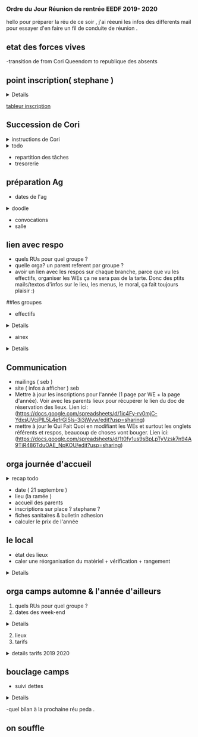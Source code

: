 ### Ordre du Jour Réunion de rentrée EEDF 2019- 2020


hello pour préparer la réu de ce soir , j'ai réeuni les infos des differents mail pour essayer d'en faire un fil de conduite de réunion .


## etat des forces vives

   -transition de from Cori Queendom to republique des absents
   

## point inscription( stephane )
   <details>
   $$display(effectifs.md)
   </details>

   [tableur inscription](https://docs.google.com/spreadsheets/d/1ic4Fy-rv0mjC-YdxsUVcjPlL5L4efrGI5Is-3i3jWvw/edit?usp=sharing)



## Succession de Cori

<details><summary>instructions de Cori</summary><br>

$$display(afterCamps.md)

</details>

<details> <summary>todo</summary>
$$display(todo.md)
</details>

 - repartition des tâches
 - tresorerie


## préparation Ag

   - dates de l'ag
<details>
<summary>doodle</summary>
$$display(ag.md)
</details>

   - convocations
   - salle

## lien avec respo
- quels RUs pour quel groupe ? 
- quelle orga? un parent referent par groupe ?
- avoir un lien avec les respos sur chaque branche, parce que vu les effectifs, organiser les WEs ça ne sera pas de la tarte. Donc des ptits mails/textos d'infos sur le lieu, les menus, le moral, ça fait toujours plaisir :)

##les groupes
   - effectifs
   <details>
$$display(effectifs_enfants.md)
</details>
 
 - ainex
<details>
$$display(ainex.md)
</details>

## Communication 

 - mailings  ( seb )
 - site ( infos à afficher ) seb
- Mettre à jour les inscriptions pour l'année (1 page par WE + la page d'année). Voir avec les parents lieux pour récupérer le lien du doc de réservation des lieux. Lien ici: (https://docs.google.com/spreadsheets/d/1ic4Fy-rv0mjC-YdxsUVcjPlL5L4efrGI5Is-3i3jWvw/edit?usp=sharing)
 - mettre à jour le Qui Fait Quoi en modifiant les WEs et surtout les onglets référents et respos, beaucoup de choses vont bouger. Lien ici: (https://docs.google.com/spreadsheets/d/1t0fy1us9sBpLpTyVzsk7n94A9TiR486TduOAE_NpKOU/edit?usp=sharing)

## orga journée d'accueil
<details> <summary>recap todo</summary>
$$display(todo.md)
</details>

 - date ( 21 septembre )
 - lieu (la ramée )
 - accueil des parents
 - inscriptions sur place ? stephane ? 
 - fiches sanitaires & bulletin adhesion
 - calculer le prix de l'année

     

     

## le local

   - état des lieux
   - caler une réorganisation du matériel + vérification + rangement 
<details>
$$display(local.md)
</details>

## orga camps automne & l'année d'ailleurs

   1. quels RUs pour quel groupe ? 
   1. dates des week-end
<details>
$$display(datesWeekEnd.md)
</details>

   2. lieux 
   3. tarifs

<details><summary>details tarifs 2019 2020</summary>
   <br>
   $$display(tarifs.md)
</details>

    
## bouclage camps
   
   - suivi dettes
 <details>
   $$display(dettes_camps.md)
</details>

   -quel bilan à la prochaine réu peda .

## on souffle 
